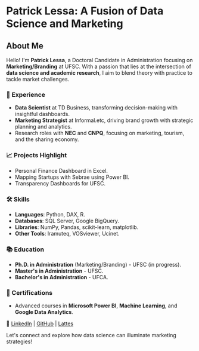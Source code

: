 # Patrick Lessa: A Fusion of Data Science and Marketing

## About Me
Hello! I'm **Patrick Lessa**, a Doctoral Candidate in Administration focusing on **Marketing/Branding** at UFSC. With a passion that lies at the intersection of **data science and academic research**, I aim to blend theory with practice to tackle market challenges.

### 🚀 Experience
- **Data Scientist** at TD Business, transforming decision-making with insightful dashboards.
- **Marketing Strategist** at Informal.etc, driving brand growth with strategic planning and analytics.
- Research roles with **NEC** and **CNPQ**, focusing on marketing, tourism, and the sharing economy.

### 📈 Projects Highlight
- Personal Finance Dashboard in Excel.
- Mapping Startups with Sebrae using Power BI.
- Transparency Dashboards for UFSC.

### 🛠 Skills
- **Languages**: Python, DAX, R.
- **Databases**: SQL Server, Google BigQuery.
- **Libraries**: NumPy, Pandas, scikit-learn, matplotlib.
- **Other Tools**: Iramuteq, VOSviewer, Ucinet.

### 📚 Education
- **Ph.D. in Administration** (Marketing/Branding) - UFSC (in progress).
- **Master's in Administration** - UFSC.
- **Bachelor's in Administration** - UFCA.

### 📜 Certifications
- Advanced courses in **Microsoft Power BI**, **Machine Learning**, and **Google Data Analytics**.

🔗 [LinkedIn](https://www.linkedin.com/in/lessapwb) | [GitHub](https://github.com/lessapwb) | [Lattes](http://lattes.cnpq.br)

Let's connect and explore how data science can illuminate marketing strategies!

